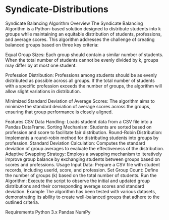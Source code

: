 # Syndicate-Distributions
Syndicate Balancing Algorithm
Overview
The Syndicate Balancing Algorithm is a Python-based solution designed to distribute students into k groups while maintaining an equitable distribution of students, professions, and average scores. This algorithm addresses the challenge of creating balanced groups based on three key criteria:

Equal Group Sizes: Each group should contain a similar number of students. When the total number of students cannot be evenly divided by k, groups may differ by at most one student.

Profession Distribution: Professions among students should be as evenly distributed as possible across all groups. If the total number of students with a specific profession exceeds the number of groups, the algorithm will allow slight variations in distribution.

Minimized Standard Deviation of Average Scores: The algorithm aims to minimize the standard deviation of average scores across the groups, ensuring that group performance is closely aligned.

Features
CSV Data Handling: Loads student data from a CSV file into a Pandas DataFrame.
Sorting Mechanism: Students are sorted based on profession and score to facilitate fair distribution.
Round-Robin Distribution: Implements a round-robin method for distributing students into groups by profession.
Standard Deviation Calculation: Computes the standard deviation of group averages to evaluate the effectiveness of the distribution.
Adaptive Swapping Strategy: Employs a swapping mechanism to iteratively improve group balance by exchanging students between groups based on scores and professions.
Usage
Input Data: Prepare a CSV file with student records, including userId, score, and profession.
Set Group Count: Define the number of groups (k) based on the total number of students.
Run the Algorithm: Execute the script to observe the initial and updated group distributions and their corresponding average scores and standard deviation.
Example
The algorithm has been tested with various datasets, demonstrating its ability to create well-balanced groups that adhere to the outlined criteria.

Requirements
Python 3.x
Pandas
NumPy
